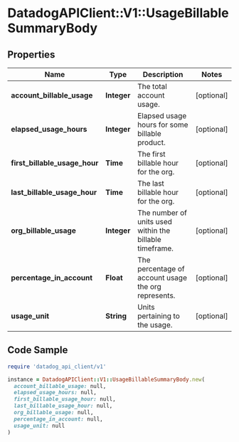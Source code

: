 # DatadogAPIClient::V1::UsageBillableSummaryBody

## Properties

| Name | Type | Description | Notes |
| ---- | ---- | ----------- | ----- |
| **account_billable_usage** | **Integer** | The total account usage. | [optional] |
| **elapsed_usage_hours** | **Integer** | Elapsed usage hours for some billable product. | [optional] |
| **first_billable_usage_hour** | **Time** | The first billable hour for the org. | [optional] |
| **last_billable_usage_hour** | **Time** | The last billable hour for the org. | [optional] |
| **org_billable_usage** | **Integer** | The number of units used within the billable timeframe. | [optional] |
| **percentage_in_account** | **Float** | The percentage of account usage the org represents. | [optional] |
| **usage_unit** | **String** | Units pertaining to the usage. | [optional] |

## Code Sample

```ruby
require 'datadog_api_client/v1'

instance = DatadogAPIClient::V1::UsageBillableSummaryBody.new(
  account_billable_usage: null,
  elapsed_usage_hours: null,
  first_billable_usage_hour: null,
  last_billable_usage_hour: null,
  org_billable_usage: null,
  percentage_in_account: null,
  usage_unit: null
)
```

